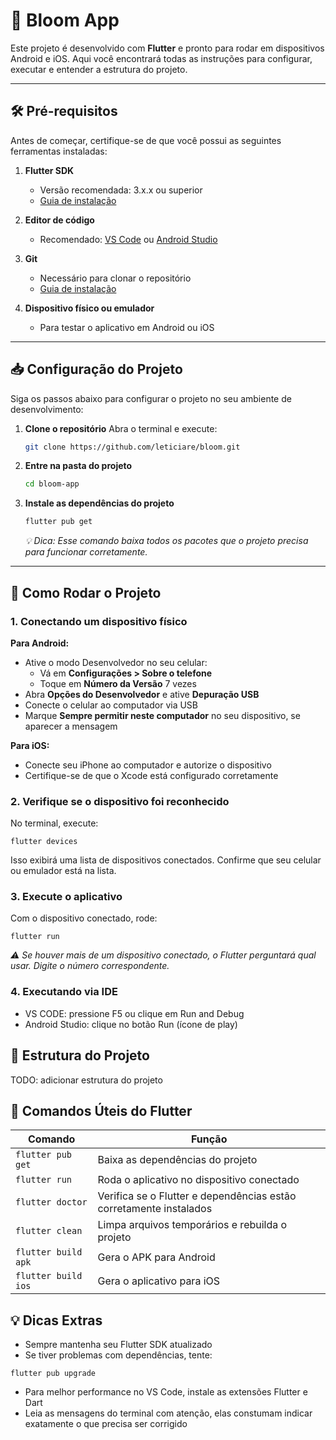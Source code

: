 # 🚀 Bloom App

Este projeto é desenvolvido com **Flutter** e pronto para rodar em dispositivos Android e iOS. Aqui você encontrará todas as instruções para configurar, executar e entender a estrutura do projeto.

---

## 🛠 Pré-requisitos

Antes de começar, certifique-se de que você possui as seguintes ferramentas instaladas:

1.  **Flutter SDK**

    - Versão recomendada: 3.x.x ou superior
    - [Guia de instalação](https://flutter.dev/docs/get-started/install)

2.  **Editor de código**

    - Recomendado: [VS Code](https://code.visualstudio.com/) ou [Android Studio](https://developer.android.com/studio)

3.  **Git**

    - Necessário para clonar o repositório
    - [Guia de instalação](https://git-scm.com/book/en/v2/Getting-Started-Installing-Git)

4.  **Dispositivo físico ou emulador**
    - Para testar o aplicativo em Android ou iOS

---

## 📥 Configuração do Projeto

Siga os passos abaixo para configurar o projeto no seu ambiente de desenvolvimento:

1.  **Clone o repositório**
    Abra o terminal e execute:

    ```bash
    git clone https://github.com/leticiare/bloom.git
    ```

2.  **Entre na pasta do projeto**

    ```bash
    cd bloom-app
    ```

3.  **Instale as dependências do projeto**
    ```bash
    flutter pub get
    ```
    _💡 Dica: Esse comando baixa todos os pacotes que o projeto precisa para funcionar corretamente._

---

## 📱 Como Rodar o Projeto

### 1. Conectando um dispositivo físico

**Para Android:**

- Ative o modo Desenvolvedor no seu celular:
  - Vá em **Configurações > Sobre o telefone**
  - Toque em **Número da Versão** 7 vezes
- Abra **Opções do Desenvolvedor** e ative **Depuração USB**
- Conecte o celular ao computador via USB
- Marque **Sempre permitir neste computador** no seu dispositivo, se aparecer a mensagem

**Para iOS:**

- Conecte seu iPhone ao computador e autorize o dispositivo
- Certifique-se de que o Xcode está configurado corretamente

### 2. Verifique se o dispositivo foi reconhecido

No terminal, execute:

```
flutter devices
```

Isso exibirá uma lista de dispositivos conectados. Confirme que seu celular ou emulador está na lista.

### 3. Execute o aplicativo

Com o dispositivo conectado, rode:

```
flutter run
```

_⚠️ Se houver mais de um dispositivo conectado, o Flutter perguntará qual usar. Digite o número correspondente._

### 4. Executando via IDE

- VS CODE: pressione F5 ou clique em Run and Debug
- Android Studio: clique no botão Run (ícone de play)

## 📂 Estrutura do Projeto

TODO: adicionar estrutura do projeto

## 🔧 Comandos Úteis do Flutter

| Comando             | Função                                                             |
| ------------------- | ------------------------------------------------------------------ |
| `flutter pub get`   | Baixa as dependências do projeto                                   |
| `flutter run`       | Roda o aplicativo no dispositivo conectado                         |
| `flutter doctor`    | Verifica se o Flutter e dependências estão corretamente instalados |
| `flutter clean`     | Limpa arquivos temporários e rebuilda o projeto                    |
| `flutter build apk` | Gera o APK para Android                                            |
| `flutter build ios` | Gera o aplicativo para iOS                                         |

## 💡 Dicas Extras

- Sempre mantenha seu Flutter SDK atualizado
- Se tiver problemas com dependências, tente:

```
flutter pub upgrade
```

- Para melhor performance no VS Code, instale as extensões Flutter e Dart
- Leia as mensagens do terminal com atenção, elas constumam indicar exatamente o que precisa ser corrigido
